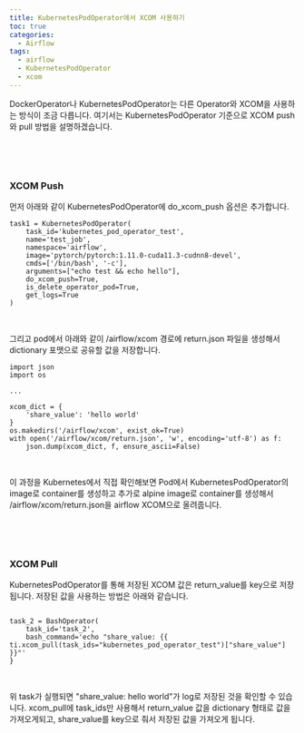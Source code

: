 ```yaml
---
title: KubernetesPodOperator에서 XCOM 사용하기
toc: true
categories:
  - Airflow
tags:
  - airflow
  - KubernetesPodOperator
  - xcom
---
```


DockerOperator나 KubernetesPodOperator는 다른 Operator와 XCOM을 사용하는 방식이 조금 다릅니다. 여기서는 KubernetesPodOperator 기준으로 XCOM push와 pull 방법을 설명하겠습니다.


 


 


### **XCOM Push**


먼저 아래와 같이 KubernetesPodOperator에 do\_xcom\_push 옵션은 추가합니다.



```
task1 = KubernetesPodOperator(
    task_id='kubernetes_pod_operator_test',
    name='test_job',
    namespace='airflow',
    image='pytorch/pytorch:1.11.0-cuda11.3-cudnn8-devel',
    cmds=['/bin/bash', '-c'],
    arguments=["echo test && echo hello"],
    do_xcom_push=True,
    is_delete_operator_pod=True,
    get_logs=True
)
```

 


그리고 pod에서 아래와 같이 /airflow/xcom 경로에 return.json 파일을 생성해서 dictionary 포맷으로 공유할 값을 저장합니다.



```
import json
import os

...

xcom_dict = {
	'share_value': 'hello world'
}
os.makedirs('/airflow/xcom', exist_ok=True)
with open('/airflow/xcom/return.json', 'w', encoding='utf-8') as f:
	json.dump(xcom_dict, f, ensure_ascii=False)
```

 


이 과정을 Kubernetes에서 직접 확인해보면 Pod에서 KubernetesPodOperator의 image로 container를 생성하고 추가로 alpine image로 container를 생성해서 /airflow/xcom/return.json을 airflow XCOM으로 올려줍니다.


 


 


### **XCOM Pull**


KubernetesPodOperator를 통해 저장된 XCOM 값은 return\_value를 key으로 저장됩니다. 저장된 값을 사용하는 방법은 아래와 같습니다.



```

task_2 = BashOperator(
    task_id='task_2',
    bash_command='echo "share_value: {{ ti.xcom_pull(task_ids="kubernetes_pod_operator_test")["share_value"] }}"'
}
```

 


위 task가 실행되면 "share\_value: hello world"가 log로 저장된 것을 확인할 수 있습니다. xcom\_pull에 task\_ids만 사용해서 return\_value 값을 dictionary 형태로 값을 가져오게되고, share\_value를 key으로 줘서 저장된 값을 가져오게 됩니다.


 


